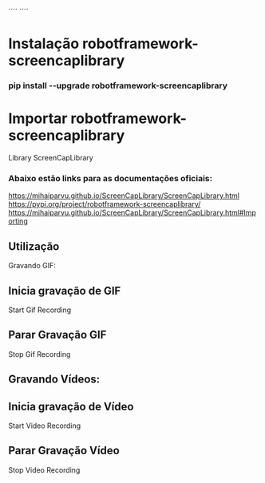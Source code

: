 ´´´´
´´´´
# Instalação robotframework-screencaplibrary
### pip install --upgrade robotframework-screencaplibrary


# Importar robotframework-screencaplibrary
Library   ScreenCapLibrary


### Abaixo estão links para as documentações oficiais:

https://mihaiparvu.github.io/ScreenCapLibrary/ScreenCapLibrary.html
https://pypi.org/project/robotframework-screencaplibrary/
https://mihaiparvu.github.io/ScreenCapLibrary/ScreenCapLibrary.html#Importing


## Utilização
Gravando GIF:
  
## Inicia gravação de GIF
Start Gif Recording

## Parar Gravação GIF
Stop Gif Recording


## Gravando Vídeos:

## Inicia gravação de Vídeo
Start Video Recording
   
## Parar Gravação Vídeo
Stop Video Recording
